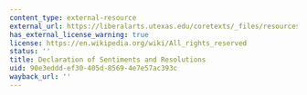 ```yaml
---
content_type: external-resource
external_url: https://liberalarts.utexas.edu/coretexts/_files/resources/texts/1848DeclarationofSentiments.pdf
has_external_license_warning: true
license: https://en.wikipedia.org/wiki/All_rights_reserved
status: ''
title: Declaration of Sentiments and Resolutions
uid: 90e3eddd-ef30-405d-8569-4e7e57ac393c
wayback_url: ''
---
```

